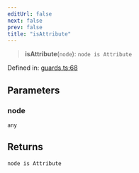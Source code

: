 ```yaml
---
editUrl: false
next: false
prev: false
title: "isAttribute"
---
```


> **isAttribute**(`node`): `node is Attribute`

Defined in: [guards.ts:68](https://github.com/rcs-agents/rcs-lang/blob/89258eb41dbc7637c8bdc8bfc04b38ebfa30409c/packages/ast/src/guards.ts#L68)

## Parameters

### node

`any`

## Returns

`node is Attribute`
